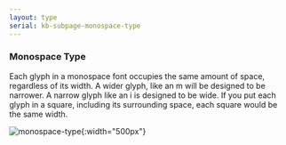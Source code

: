 ```yaml
---
layout: type
serial: kb-subpage-monospace-type
---
```

### Monospace Type

Each glyph in a monospace font occupies the same amount of space, regardless of its width. A wider glyph, like an m will be designed to be narrower. A narrow glyph like an i is designed to be wide. If you put each glyph in a square, including its surrounding space, each square would be the same width.

![monospace-type]({{site.url}}/svg/type-trivia/monospace-type.svg "monospace-type"){:width="500px"}